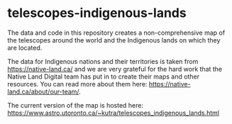 # telescopes-indigenous-lands
The data and code in this repository creates a non-comprehensive map of the telescopes around the world and the Indigenous lands on which they are located.

The data for Indigenous nations and their territories is taken from https://native-land.ca/ and we are very grateful for the hard work that the Native Land Digital team has put in to create their maps and other resources. You can read more about them here: https://native-land.ca/about/our-team/.

The current version of the map is hosted here: https://www.astro.utoronto.ca/~kutra/telescopes_indigenous_lands.html
